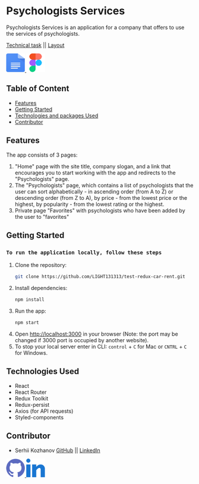 # Psychologists Services

Psychologists Services is an application for a company that offers to use the
services of psychologists.

[Technical task](https://docs.google.com/document/d/1PrTxBn6HQbb0Oz17g5_zvyLGIOZg0TIP3HPaEEp6ZLs/edit)
||
[Layout](https://www.figma.com/file/I5vjNb0NsJOpQRnRpMloSY/Psychologists.Services?type=design&node-id=0-1&mode=design&t=yo2vZvDwGE29z7w9-0)

<div>
<a href="https://docs.google.com/document/d/1PrTxBn6HQbb0Oz17g5_zvyLGIOZg0TIP3HPaEEp6ZLs/edit" target="_blank" rel="noreferrer">
<img src="./assets/gdocs.svg" alt="gdocs" width="50" height="50"/>
</a>
<a href="https://www.figma.com/file/I5vjNb0NsJOpQRnRpMloSY/Psychologists.Services?type=design&node-id=0-1&mode=design&t=yo2vZvDwGE29z7w9-0" target="_blank" rel="noreferrer">
<img src="./assets/figma.svg" alt="figma" width="50" height="50"/>
</a>
</div>

## Table of Content

- [Features](#features)
- [Getting Started](#getting-started)
- [Technologies and packages Used](#technologies-and-packages-used)
- [Contributor](#contributor)

## Features

The app consists of 3 pages:

1. "Home" page with the site title, company slogan, and a link that encourages
   you to start working with the app and redirects to the "Psychologists" page.
2. The "Psychologists" page, which contains a list of psychologists that the
   user can sort alphabetically - in ascending order (from A to Z) or descending
   order (from Z to A), by price - from the lowest price or the highest, by
   popularity - from the lowest rating or the highest.
3. Private page "Favorites" with psychologists who have been added by the user
   to "favorites"

## Getting Started

### `To run the application locally, follow these steps`

1. Clone the repository:
   ```bash
   git clone https://github.com/LIGHT131313/test-redux-car-rent.git
   ```
2. Install dependencies:
   ```bash
   npm install
   ```
3. Run the app:
   ```bash
   npm start
   ```
4. Open [http://localhost:3000](http://localhost:3000) in your browser (Note:
   the port may be changed if 3000 port is occupied by another website).
5. To stop your local server enter in CLI: `control` + `C` for Mac or `CNTRL` +
   `C` for Windows.

## Technologies Used

- React
- React Router
- Redux Toolkit
- Redux-persist
- Axios (for API requests)
- Styled-components

## Contributor

- Serhii Kozhanov [GitHub](https://github.com/LIGHT131313) ||
[LinkedIn](https://www.linkedin.com/in/serhii-kozhanov/)
<div>
<a href="https://github.com/LIGHT131313" target="_blank" rel="noreferrer">
<img src="./assets/github.svg" alt="gdocs" width="50" height="50"/>
</a>
<a href="https://www.linkedin.com/in/serhii-kozhanov/" target="_blank" rel="noreferrer">
<img src="./assets/linkedin.svg" alt="linkedin" width="50" height="50"/>
</a>
</div>
